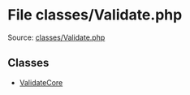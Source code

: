 File classes/Validate.php
=========

Source: [classes/Validate.php](https://github.com/PrestaShop/PrestaShop/blob/1.5.6.3/classes/Validate.php)


Classes
-------

* [ValidateCore](class.ValidateCore.md)

